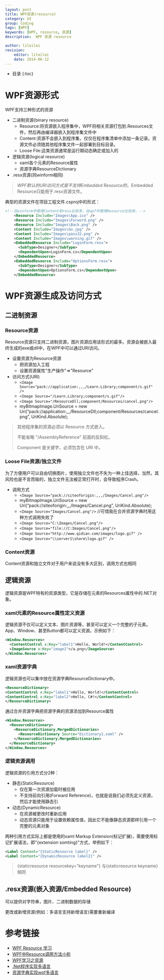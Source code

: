 ```yaml
---
layout: post
title: WPF资源(resource)
category: UI
group: Coding
tags: [WPF]
keywords: [WPF, resource, 资源]
description:  WPF 资源 resource

author: lileilei
revision:
    editor: lileilei
    date: 2014-06-12
---
```


* 目录
{:toc}

# WPF资源形式

WPF支持三种形式的资源

+ 二进制资源(binary resource)
    - Resource:将资源嵌入程序集中，WPF将相关资源打包到.Resources文件，然后再由编译器嵌入到程序集文件中
    - Content:资源不会嵌入到程序集，仅仅在程序集清单中添加一条记录。资源文件必须随其他程序集文件一起部署到目标目录。 
    - Loose File:这类资源通常是运行期动态确定或加入的
+ 逻辑资源(logical resource)
    - xaml各个元素的Resource属性
    - 资源字典ResourceDictionary
+ .resx资源(同winform相同)

> *WPF默认的URI访问方式是不支持Embedded Resource的*，Embedded Resource只能用于.resx资源文件。

典型的资源文件在项目工程文件.csproj中的形式：

~~~ xml
<!--在winform中使用Content和resx比较多，在wpf中使用Resource比较多。-->
    <Resource Include="Images\App.ico" />
    <Resource Include="Images\Forword.png" />
    <Resource Include="Images\Back.png" />
    <Content Include="Images\Go.jpg" />
    <Content Include="Images\pass32.png" />
    <Content Include="Images\warning.gif" />
    <EmbeddedResource Include="LoginForm.resx">
      <SubType>Designer</SubType>
      <DependentUpon>LoginForm.cs</DependentUpon>
    </EmbeddedResource>
    <EmbeddedResource Include="OptionsForm.resx">
      <SubType>Designer</SubType>
      <DependentUpon>OptionsForm.cs</DependentUpon>
    </EmbeddedResource>
~~~

# WPF资源生成及访问方式

## 二进制资源

### Resource资源

Resource资源只支持二进制资源，图片资源应用该形式的最多。资源会被嵌入最终生成的exe或dll中，在WPF中可以通过URI访问。

+ 设置资源为Resource资源
    - 把资源加入工程
    - 设置资源属性"生产操作"=>"Resource"
+ 访问方式(URI)
    - `<Image  Source="pack://application:,,,/Learn.Library;component/s.gif" />`
    - `<Image Source="/Learn.Library;component/s.gif"/>`
    - `<Image Source="/ResourceDll;component/Resources/cancel.png"/>`
    - myBitmapImage.UriSource = 
      new Uri(“pack://application:,,,/ResourceDll;component/Resources/cancel.png”, UriKind.Absolute);

> 其他程序集的资源必须以 Resource 方式嵌入。
> 
> 不能省略 "/AssemblyReference" 前面的反斜杠。
> 
> Component 是关键字，必须包含在 URI 中。

### Loose File资源/独立文件

为了方便用户可以自由切换图片，使用独立文件也不失为一种上佳选择，当然，其风险也是不言而喻的，独立文件无法被正常打开时，会导致程序Crash。

+ 调用方式
    - `<Image Source="pack://siteoforigin:,,,/Images/Cancel.png"/>`
    - myBitmapImage.UriSource = new Uri(“pack://siteoforigin:,,,/Images/Cancel.png”, UriKind.Absolute);
    - `<Image Source="Images/Cancel.png"/>` //可惜我在合并资源字典时用这种方式调用失败了
    - `<Image Source="C:\Images/Cancel.png"/>`
    - `<Image Source="file://C:Images/Cancel.png"/>`
    - `<Image Source="http://www.qidian.com/images/logo.gif" />`
    - `<Image Source="\\server1\share\logo.gif" />`

### Content资源

Content资源和独立文件对于用户来说没有多大区别，调用方式也相同

## 逻辑资源

逻辑资源是WPF特有的资源类型，它是存储在元素的Resources属性中的.NET对象。

### xaml元素的Resource属性定义资源

逻辑资源不仅可以定义文本、图片资源等，甚至可以定义一个完整的子元素。App、Window、甚至Button都可以定义资源。示例如下：

~~~ xml
<Window.Resources>
  <ContentControl x:Key="label1">Hello, World!</ContentControl>
  <ImageSource x:Key="image1">/a.png</ImageSource>
</Window.Resources>
~~~

### xaml资源字典

逻辑资源也可以集中放在资源字典ResourceDictionary中。

~~~ xml
<ResourceDictionary>
<ContentControl x:Key="label1">Hello, World!</ContentControl>
<ContentControl x:Key="label2">Hello, C#!</ContentControl>
</ResourceDictionary>
~~~

通过合并资源字典把资源字典的资源添加到Resource属性

~~~ xml
<Window.Resources>
  <ResourceDictionary>
    <ResourceDictionary.MergedDictionaries>
      <ResourceDictionary Source="Dictionary1.xaml" />
    </ResourceDictionary.MergedDictionaries>
  </ResourceDictionary>
</Window.Resources>
~~~

### 逻辑资源调用

逻辑资源的引用方式分2种：

+ 静态(StaticResource)
    - 仅在第一次资源加载时被应用
    - 不支持前向引用(Forward Reference)，也就是说我们必须先定义资源，然后才能使用静态引
+ 动态(DynamicResource)
    - 在资源被更改时重新应用
    - 动态资源只能用于设置依赖属性值，因此它不能像静态资源那样引用一个完整的元素对象

两种引用方式实际上都是使用的xaml Markup Extension(标记扩展)，需要使用标记扩展语法，即"{extension somting}"方式，举例如下：

~~~ xml
<Label Content="{StaticResource label}" />
<Label Content="{DynamicResource label2}" /> 
~~~

> {staticresource resourcekey="keyname"} 与{staticresource keyname}相同

## .resx资源(嵌入资源/Embedded Resource)

可以提供对字符串，图片、二进制数据的存储

更改或新增资源(例如：多语言支持新增语言)需要重新编译

# 参考链接

+ [WPF Resource 学习](http://wenku.baidu.com/link?url=J5y0P6ARZSGybirBpVzKB3SgfnHbLt4ThfKoAlm3xsq6Kl8xE95kqbXVOGk8YQg2ruR9zboGJc9tyVHiqzn1tTyN8ITCYSUG0D4ZyvgZZNq)
+ [WPF中Resource调用方法小析](http://www.alvachien.com/alvablog/?p=1014)
+ [WPF学习之资源](http://www.cnblogs.com/zlgcool/archive/2008/10/18/1314281.html)
+ [.Net程序实现多语言](http://www.withonly.com/?p=413)
+ [资源字典实现wpf多语言](http://www.oschina.net/translate/building-multilingual-wpf-applications)